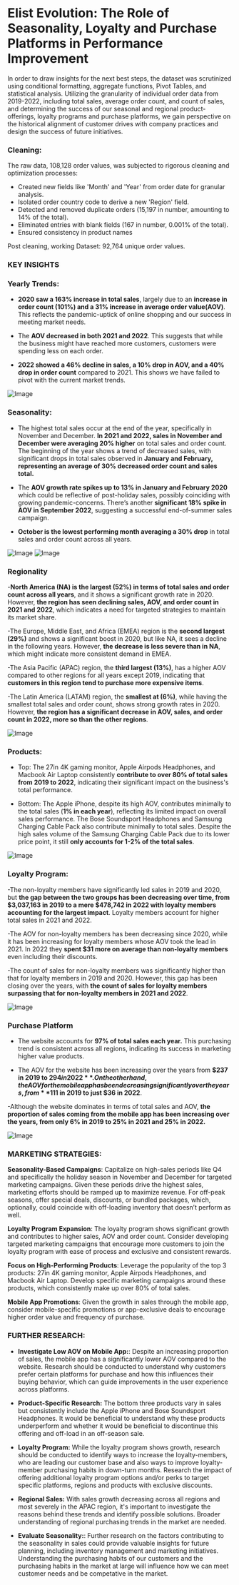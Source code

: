 # Elist Evolution: The Role of Seasonality, Loyalty and Purchase Platforms in Performance Improvement

In order to draw insights for the next best steps, the dataset was scrutinized using conditional formatting, aggregate functions, Pivot Tables, and statistical analysis. Utilizing the granularity of individual order data from 2019-2022, including total sales, average order count, and count of sales, and determining the success of our seasonal and regional product-offerings, loyalty programs and purchase platforms, we gain perspective on the historical alignment of customer drives with company practices and design the success of future initiatives.

### **Cleaning:**

The raw data, 108,128 order values, was subjected to rigorous cleaning and optimization processes:

- Created new fields like 'Month' and 'Year' from order date for granular analysis.
- Isolated order country code to derive a new 'Region' field.
- Detected and removed duplicate orders (15,197 in number, amounting to 14% of the total).
- Eliminated entries with blank fields (167 in number, 0.001% of the total). 
- Ensured consistency in product names

Post cleaning, working Dataset: 92,764 unique order values.

### **KEY INSIGHTS**

### **Yearly Trends:**

- **2020 saw a 163% increase in total sales**, largely due to an **increase in order count (101%) and a 31% increase in average order value(AOV)**. This reflects the pandemic-uptick of online shopping and our success in meeting market needs.

- The **AOV decreased in both 2021 and 2022**. This suggests that while the business might have reached more customers, customers were spending less on each order. 

- **2022 showed a 46% decline in sales, a 10% drop in AOV, and a 40% drop in order count** compared to 2021. This shows we have failed to pivot with the current market trends.

![Image](https://user-images.githubusercontent.com/115896875/248972821-cabd344d-9203-415b-acaf-fe3853ac3df3.png)
### **Seasonality:**

- The highest total sales occur at the end of the year, specifically in November and December. **In 2021 and 2022, sales in November and December were averaging 20% higher** on total sales and order count. The beginning of the year shows a trend of decreased sales, with significant drops in total sales observed in **January and February, representing an average of 30% decreased order count and sales total.**

- The **AOV growth rate spikes up to 13% in January and February 2020** which could be reflective of post-holiday sales, possibly coinciding with growing pandemic-concerns. There’s another **significant 18% spike in AOV in September 2022**, suggesting a successful end-of-summer sales campaign.

- **October is the lowest performing month averaging a 30% drop** in total sales and order count across all years.

![Image](https://user-images.githubusercontent.com/115896875/249210079-906564fe-1d4e-4385-bd87-ed255c9423e8.png)
![Image](https://user-images.githubusercontent.com/115896875/248973051-15a9592f-9bcc-4f0c-92e0-c5e36445af9d.png)

### **Regionality**

-**North America (NA) is the largest (52%) in terms of total sales and order count across all years**, and it shows a significant growth rate in 2020. However, **the region has seen declining sales, AOV, and order count in 2021 and 2022**, which indicates a need for targeted strategies to maintain its market share.

-The Europe, Middle East, and Africa (EMEA) region is the **second largest (29%)** and shows a significant boost in 2020, but like NA, it sees a decline in the following years. However, **the decrease is less severe than in NA**, which might indicate more consistent demand in EMEA.

-The Asia Pacific (APAC) region, the **third largest (13%)**, has a higher AOV compared to other regions for all years except 2019, indicating that **customers in this region tend to purchase more expensive items**. 

-The Latin America (LATAM) region, the **smallest at (6%)**, while having the smallest total sales and order count, shows strong growth rates in 2020. However, **the region has a significant decrease in AOV, sales, and order count in 2022, more so than the other regions**.

![Image](https://user-images.githubusercontent.com/115896875/249189460-60f1c80d-86e8-4fa2-bd11-f210b2251c3e.png)

### **Products:**

- Top: The 27in 4K gaming monitor, Apple Airpods Headphones, and Macbook Air Laptop consistently **contribute to over 80% of total sales from 2019 to 2022**, indicating their significant impact on the business's total performance.

- Bottom: The Apple iPhone, despite its high AOV, contributes minimally to the total sales (**1% in each year**), reflecting its limited impact on overall sales performance. The Bose Soundsport Headphones and Samsung Charging Cable Pack also contribute minimally to total sales. Despite the high sales volume of the Samsung Charging Cable Pack due to its lower price point, it still **only accounts for 1-2% of the total sales**.

![Image](https://user-images.githubusercontent.com/115896875/249211771-82477557-efa5-4c74-908b-abdb5b493c09.png)

### **Loyalty Program:**

-The non-loyalty members have significantly led sales in 2019 and 2020, but **the gap between the two groups has been decreasing over time, from $3,037,163 in 2019 to a mere $478,742 in 2022 with loyalty members accounting for the largest impact**. Loyalty members account for higher total sales in 2021 and 2022.

-The AOV for non-loyalty members has been decreasing since 2020, while it has been increasing for loyalty members whose AOV took the lead in 2021. In 2022 they **spent $31 more on average than non-loyalty members** even including their discounts.

-The count of sales for non-loyalty members was significantly higher than that for loyalty members in 2019 and 2020. However, this gap has been closing over the years, with **the count of sales for loyalty members surpassing that for non-loyalty members in 2021 and 2022**.

![Image](https://user-images.githubusercontent.com/115896875/248973237-558e96d0-a6a0-45a8-a1ea-8ed58c4f8c2b.png)

### **Purchase Platform**

- The website accounts for **97% of total sales each year.** This purchasing trend is consistent across all regions, indicating its success in marketing higher value products.

- The AOV for the website has been increasing over the years from **$237 in 2019 to $294 in 2022**. On the other hand, the AOV for the mobile app has been decreasing significantly over the years, from **$111 in 2019 to just $36 in 2022**.

-Although the website dominates in terms of total sales and AOV, **the proportion of sales coming from the mobile app has been increasing over the years, from only 6% in 2019 to 25% in 2021 and 25% in 2022.** 

![Image](https://user-images.githubusercontent.com/115896875/249202526-9588ef91-ef52-41a4-819c-8d48f50358ee.png)

### **MARKETING STRATEGIES:**

**Seasonality-Based Campaigns**: Capitalize on high-sales periods like Q4 and specifically the holiday season in November and December for targeted marketing campaigns. Given these periods drive the highest sales, marketing efforts should be ramped up to maximize revenue. For off-peak seasons, offer special deals, discounts, or bundled packages, which, optionally, could coincide with off-loading inventory that doesn’t perform as well.

**Loyalty Program Expansion**: The loyalty program shows significant growth and contributes to higher sales, AOV and order count. Consider developing targeted marketing campaigns that encourage more customers to join the loyalty program with ease of process and exclusive and consistent rewards.

**Focus on High-Performing Products**: Leverage the popularity of the top 3 products: 27in 4K gaming monitor, Apple Airpods Headphones, and Macbook Air Laptop. Develop specific marketing campaigns around these products, which consistently make up over 80% of total sales.

**Mobile App Promotions**: Given the growth in sales through the mobile app, consider mobile-specific promotions or app-exclusive deals to encourage higher order value and frequency of purchase. 

### **FURTHER RESEARCH:**

- **Investigate Low AOV on Mobile App:**: Despite an increasing proportion of sales, the mobile app has a significantly lower AOV compared to the website. Research should be conducted to understand why customers prefer certain platforms for purchase and how this influences their buying behavior, which can guide improvements in the user experience across platforms.

- **Product-Specific Research:** The bottom three products vary in sales but consistently include the Apple iPhone and Bose Soundsport Headphones. It would be beneficial to understand why these products underperform and whether it would be beneficial to discontinue this offering and off-load in an off-season sale.

- **Loyalty Program:** While the loyalty program shows growth, research should be conducted to identify ways to increase the loyalty-members, who are leading our customer base and also ways to improve loyalty-member purchasing habits in down-turn months. Research the impact of offering additional loyalty program options and/or perks to target specific platforms, regions and products with exclusive discounts.

- **Regional Sales:** With sales growth decreasing across all regions and most severely in the APAC region, it's important to investigate the reasons behind these trends and identify possible solutions. Broader understanding of regional purchasing trends in the market are needed.

- **Evaluate Seasonality:**: Further research on the factors contributing to the seasonality in sales could provide valuable insights for future planning, including inventory management and marketing initiatives. Understanding the purchasing habits of our customers and the purchasing habits in the market at large will influence how we can meet customer needs and be competative in the market.
